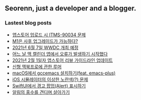 ## Seorenn, just a developer and a blogger.

### Lastest blog posts

<!-- BLOG-POST-LIST:START -->
- [앱스토어 업로드 시 ITMS-90034 문제](https://seorenn.tistory.com/189)
- [M1은 사후 업그레이드가 가능하다?](https://seorenn.tistory.com/188)
- [2021년 6월 7일 WWDC 개최 예정](https://seorenn.tistory.com/187)
- [어느 날 맥 캘린더 앱에서 오류가 발생하기 시작했다](https://seorenn.tistory.com/185)
- [2021년 2월 1일자 앱스토어 리뷰 가이드라인 업데이트](https://seorenn.tistory.com/184)
- [신형 맥북프로에 관한 루머](https://seorenn.tistory.com/183)
- [macOS에서 gccemacs 설치하기(feat. emacs-plus)](https://seorenn.tistory.com/182)
- [iOS 시뮬레이터의 이상한 노란색(?) 문제](https://seorenn.tistory.com/181)
- [SwiftUI에서 경고 팝업(Alert) 표시하기](https://seorenn.tistory.com/180)
- [알림의 홍수를 견디며 살아가기](https://seorenn.tistory.com/179)
<!-- BLOG-POST-LIST:END -->
